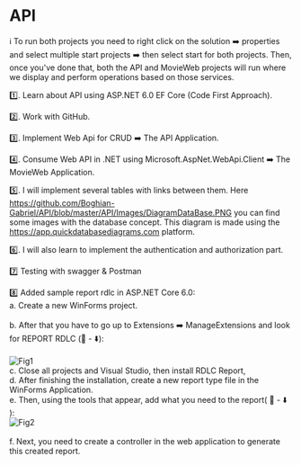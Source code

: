 # API

:information_source:  To run both projects you need to right click on the solution ➡️ properties and select multiple start projects ➡️ then select start for both projects. Then, once you've done that, both the API and MovieWeb projects will run where we display and perform operations based on those services.

:one:. Learn about API using ASP.NET 6.0  EF Core (Code First Approach).

:two:. Work with GitHub.

:three:. Implement Web Api for CRUD ➡️ The API Application.

:four:.  Consume Web API in .NET using Microsoft.AspNet.WebApi.Client ➡️ The MovieWeb Application.

:five:. I will implement several tables with links between them. Here https://github.com/Boghian-Gabriel/API/blob/master/API/Images/DiagramDataBase.PNG you can find some images with the database concept. This diagram is made using the https://app.quickdatabasediagrams.com platform.

:six:. I will also learn to implement the authentication and authorization part.

:seven: Testing with swagger & Postman

:eight: Added sample report rdlc in ASP.NET Core 6.0:
        <br />a. Create a new WinForms project. <br />       
        b. After that you have to go up to Extensions ➡️ ManageExtensions and look for REPORT RDLC (:eyes: - :arrow_down:): <br />    
        ![Fig1](https://user-images.githubusercontent.com/69756449/190609473-d971ab85-53fc-49c5-9c38-f162de013a4a.PNG) <br />
        c. Close all projects and Visual Studio, then install RDLC Report, <br />
        d. After finishing the installation, create a new report type file in the WinForms Application. <br />
        e. Then, using the tools that appear, add what you need to the report( :eyes: - :arrow_down: ): <br />
        ![Fig2](https://user-images.githubusercontent.com/69756449/190611276-5072d78b-9ef8-43c2-9a5f-7a29596ebbe9.PNG) <br />     
        f. Next, you need to create a controller in the web application to generate this created report. <br />
